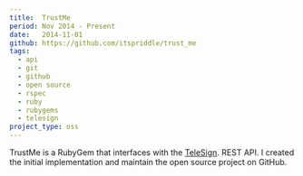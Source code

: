```yaml
---
title:  TrustMe
period: Nov 2014 - Present
date:   2014-11-01
github: https://github.com/itspriddle/trust_me
tags:
  - api
  - git
  - github
  - open source
  - rspec
  - ruby
  - rubygems
  - telesign
project_type: oss
---
```


TrustMe is a RubyGem that interfaces with the [TeleSign][]. REST API. I
created the initial implementation and maintain the open source project on
GitHub.

[TeleSign]: https://www.telesign.com/
